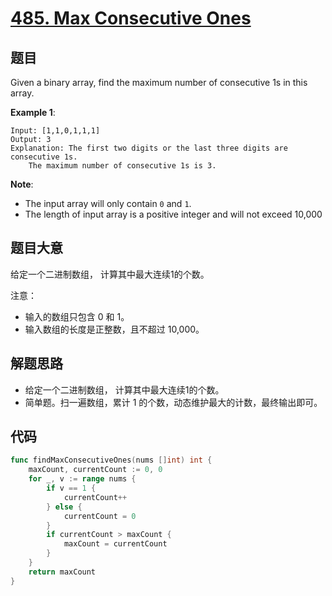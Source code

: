 # [485. Max Consecutive Ones](https://leetcode.com/problems/max-consecutive-ones/)


## 题目

Given a binary array, find the maximum number of consecutive 1s in this array.

**Example 1**:

```
Input: [1,1,0,1,1,1]
Output: 3
Explanation: The first two digits or the last three digits are consecutive 1s.
    The maximum number of consecutive 1s is 3.
```

**Note**:

- The input array will only contain `0` and `1`.
- The length of input array is a positive integer and will not exceed 10,000


## 题目大意

给定一个二进制数组， 计算其中最大连续1的个数。

注意：

- 输入的数组只包含 0 和 1。
- 输入数组的长度是正整数，且不超过 10,000。


## 解题思路

- 给定一个二进制数组， 计算其中最大连续1的个数。
- 简单题。扫一遍数组，累计 1 的个数，动态维护最大的计数，最终输出即可。

## 代码

```go
func findMaxConsecutiveOnes(nums []int) int {
	maxCount, currentCount := 0, 0
	for _, v := range nums {
		if v == 1 {
			currentCount++
		} else {
			currentCount = 0
		}
		if currentCount > maxCount {
			maxCount = currentCount
		}
	}
	return maxCount
}
```